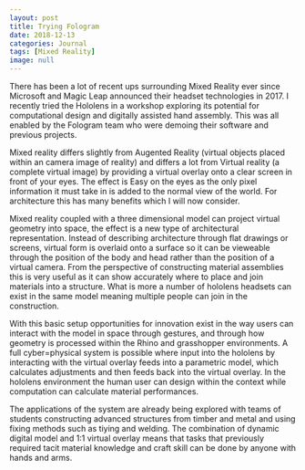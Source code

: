 ```yaml
---
layout: post
title: Trying Fologram
date: 2018-12-13
categories: Journal
tags: [Mixed Reality]
image: null
---
```


There has been a lot of recent ups surrounding Mixed Reality ever since Microsoft and Magic Leap announced their headset technologies in 2017. I recently tried the Hololens in a workshop exploring its potential for computational design and digitally assisted hand assembly. This was all enabled by the Fologram team who were demoing their software and previous projects.

Mixed reality differs slightly from Augented Reality (virtual objects placed within an camera image of reality) and differs a lot from Virtual reality (a complete virtual image) by providing a virtual overlay onto a clear screen in front of your eyes. The effect is   Easy on the eyes as the only pixel information it must take in is added to the normal view of the world. For architecture this has many benefits which I will now consider.

Mixed reality coupled with a three dimensional model can project virtual geometry into space, the effect is a new type of architectural representation. Instead of describing architecture through flat drawings or screens, virtual form is overlaid onto a surface so it can be vieweable through the position of the body and head rather than the position of a virtual camera. From the perspective of constructing material assemblies this is very useful as it can show accurately where to place and join materials into a structure. What is more a number of hololens headsets can exist in the same model meaning multiple people can join in the construction.

With this basic setup opportunities for innovation exist in the way users can interact with the model in space through gestures, and through how geometry is processed within the Rhino and grasshopper environments. A full cyber=physical system is possible where input into the hololens by interacting with the virtual overlay feeds into a parametric model, which calculates adjustments and then feeds back into the virtual overlay. In the hololens environment the human user can design within the context while computation can calculate material performances. 

The applications of the system are already being explored with teams of students constructing advanced structures from timber and metal and using fixing methods such as tiying and welding. The combination of dynamic digital model and 1:1 virtual overlay means that tasks that previously required tacit material knowledge and craft skill can be done by anyone with hands and arms.   